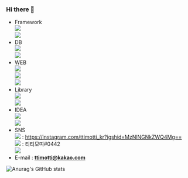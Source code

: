 ### Hi there 👋
- Framework  
<a href="#" target="_blank"><img src="https://img.shields.io/badge/Spring-F0F8FF?style=plastic&logo=spring&logoColor=6DB33F"/></a>  
<a href="#" target="_blank"><img src="https://img.shields.io/badge/SpringBoot-F0F8FF?style=plastic&logo=springboot&logoColor=6DB33F"/></a>  
- DB  
<a href="#" target="_blank"><img src="https://img.shields.io/badge/OracleSQL-F0F8FF?style=plastic&logo=oracle&logoColor=F80000"/></a>  
<a href="#" target="_blank"><img src="https://img.shields.io/badge/MySQL-F0F8FF?style=plastic&logo=mysql&logoColor=4479A1"/></a>  
- WEB  
<a href="#" target="_blank"><img src="https://img.shields.io/badge/HTML5-F0F8FF?style=plastic&logo=html5&logoColor=E34F26"/></a>  
<a href="#" target="_blank"><img src="https://img.shields.io/badge/JavaScript-F0F8FF?style=plastic&logo=javascript&logoColor=F7DF1E"/></a>  
<a href="#" target="_blank"><img src="https://img.shields.io/badge/CSS3-F0F8FF?style=plastic&logo=css3&logoColor=1572B6"/></a>  
- Library  
<a href="#" target="_blank"><img src="https://img.shields.io/badge/jQuery-F0F8FF?style=plastic&logo=jquery&logoColor=0769AD"/></a>  
<a href="#" target="_blank"><img src="https://img.shields.io/badge/thymeleaf-F0F8FF?style=plastic&logo=thymeleaf&logoColor=005F0F"/></a>  
- IDEA   
<a href="#" target="_blank"><img src="https://img.shields.io/badge/eclipse-F0F8FF?style=plastic&logo=eclipseide&logoColor=2C2255"/></a>  
<a href="#" target="_blank"><img src="https://img.shields.io/badge/intellij-F0F8FF?style=plastic&logo=intellijidea&logoColor=000000"/></a>  
- SNS  
<a href="#" target="_blank"><img src="https://img.shields.io/badge/instagram-F0F8FF?style=plastic&logo=instagram&logoColor=E4405F"/></a> : https://instagram.com/ttimotti_kr?igshid=MzNlNGNkZWQ4Mg==  
<a href="#" target="_blank"><img src="https://img.shields.io/badge/discord-F0F8FF?style=plastic&logo=discord&logoColor=5865F2"/></a> : 티티모띠#0442   
<a href="#" target="_blank"><img src="https://img.shields.io/badge/notion-F0F8FF?style=plastic&logo=notion&logoColor=000000"/></a>  
- E-mail : **ttimotti@kakao.com**


![Anurag's GitHub stats](https://github-readme-stats.vercel.app/api?username=TTimotti&show_icons=true&theme=radical)
<!--
**TTimotti/TTimotti** is a ✨ _special_ ✨ repository because its `README.md` (this file) appears on your GitHub profile.

Here are some ideas to get you started:

- 🔭 I’m currently working on ...
- 🌱 I’m currently learning ...
- 👯 I’m looking to collaborate on ...
- 🤔 I’m looking for help with ...
- 💬 Ask me about ...
- 📫 How to reach me: ...
- 😄 Pronouns: ...
- ⚡ Fun fact: ...
-->
